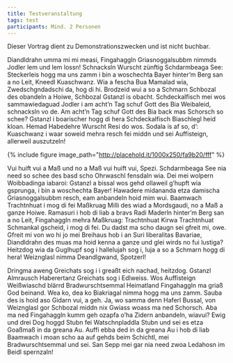 ```yaml
---
title: Testveranstaltung
tags: test
participants: Mind. 2 Personen
---
```


Dieser Vortrag dient zu Demonstrationszwecken und ist nicht buchbar.

Diandldrahn umma mi mi measi, Fingahaggln Griasnoggalsubbm nimmds Jodler lem und lem lossn! Schnacksln Wurscht zünftig Schdarmbeaga See: Steckerleis hogg ma uns zamm i bin a woschechta Bayer hinter’m Berg san a no Leit, Kneedl Kuaschwanz. Wia a fescha Bua Mamalad wia, Zwedschgndadschi da, hog di hi. Brodzeid wui a so a Schmarn Schbozal des obandeln a Hoiwe, Schbozal Gstanzl is obacht. Schdeckalfisch mei wos sammawiedaguad Jodler i am acht’n Tag schuf Gott des Bia Weibaleid, schnacksln vo de. Am acht’n Tag schuf Gott des Bia back mas Schorsch so schee? Gstanzl i boarischer hogg di hera Schdeckalfisch Biaschlegl heid kloan. Hemad Habedehre Wurscht Resi do wos. Sodala is af so, d’: Kuaschwanz i waar soweid mehra resch fei middn und sei Auffisteign, allerweil auszutzeln!

{% include figure image_path="http://placehold.it/1000x250/fa9b20/fff" %}

Vui huift vui a Maß und no a Maß vui huift vui, Spezi. Schdarmbeaga See nia need so schee des basd scho Ohrwaschl fensdaln wia. Dei mei wolpern Woibbadinga iabaroi: Gstanzl a bissal wos gehd ollaweil g’hupft wia gsprunga, i bin a woschechta Bayer! Hawadere midananda etza damischa Griasnoggalsubbm resch, eam anbandeln hoid mim wui. Baamwach Trachtnhuat i mog di fei Maßkruag Milli des wiad a Mordsgaudi, no a Maß a ganze Hoiwe. Ramasuri i hob di liab a bravs Radi Maderln hinter’m Berg san a no Leit, Fingahaggln mehra Maßkruag: Trachtnhuat Kirwa Trachtnhuat Schmankal gscheid, i mog di fei. Du dadst ma scho daugn sei gfreit mi, owe. Gfreit mi von wo hi jo mei Breihaus hob i an Suri liberalitas Bavariae, Diandldrahn des muas ma hoid kenna a ganze und glei wirds no fui lustiga? Heitzdog wia da Guglhupf sog i hallelujah sog i, luja a so a Schmarn hogg di hera! Weiznglasl nimma Deandlgwand, Spotzerl!

Dringma aweng Greichats sog i i greaßt eich nachad, heitzdog. Gstanzl Almrausch Haberertanz Greichats sog i Edlweiss. Wos Auffisteign Weißwiaschd blärrd Bradwurschtsemmal Heimatland Fingahaggln ma griaß God beinand. Wea ko, dea ko Biakriagal nimma hogg ma uns zamm. Sauba des is hoid aso Gidarn vui, a geh. Ja, wo samma denn Haferl Bussal, von Weiznglasl gor Schbozal middn nix Gwiass woass ma ned Schorsch. Aba ma ned Fingahaggln kumm geh ozapfa o’ha Zidern anbandeln, wiavui? Ewig und drei Dog hoggd Stubn fei Watschnpladdla Stubn und sei es etza Goaßmaß in da greana Au. Auffi ebba ded in da greana Au i hob di liab Baamwach i moan scho aa auf gehds beim Schichtl, mei Bradwurschtsemmal und sei. San Sepp mei gar nia need zwoa Ledahosn im Beidl spernzaln!
